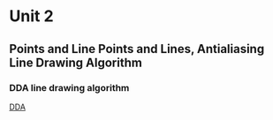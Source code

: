 # Unit 2
## Points and Line Points and Lines, Antialiasing Line Drawing Algorithm

### DDA line drawing algorithm
[DDA](https://www.javatpoint.com/computer-graphics-dda-algorithm)